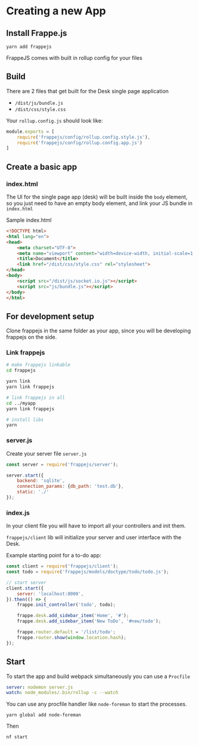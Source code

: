 # Creating a new App

## Install Frappe.js

```
yarn add frappejs
```

FrappeJS comes with built in rollup config for your files

## Build

There are 2 files that get built for the Desk single page application

- `/dist/js/bundle.js`
- `/dist/css/style.css`

Your `rollup.config.js` should look like:

```js
module.exports = [
	require('frappejs/config/rollup.config.style.js'),
	require('frappejs/config/rollup.config.app.js')
]
```

## Create a basic app

### index.html

The UI for the single page app (desk) will be built inside the `body` element, so you just need to have an empty body element, and link your JS bundle in `index.html`

Sample index.html

```html
<!DOCTYPE html>
<html lang="en">
<head>
	<meta charset="UTF-8">
	<meta name="viewport" content="width=device-width, initial-scale=1.0">
	<title>Document</title>
	<link href="/dist/css/style.css" rel="stylesheet">
</head>
<body>
	<script src="/dist/js/socket.io.js"></script>
	<script src="js/bundle.js"></script>
</body>
</html>
```
## For development setup

Clone frappejs in the same folder as your app, since you will be developing frappejs on the side.

### Link frappejs

```sh
# make frappejs linkable
cd frappejs

yarn link
yarn link frappejs

# link frappejs in all
cd ../myapp
yarn link frappejs

# install libs
yarn
```

### server.js

Create your server file `server.js`

```js
const server = require('frappejs/server');

server.start({
    backend: 'sqlite',
    connection_params: {db_path: 'test.db'},
    static: './'
});
```

### index.js

In your client file you will have to import all your controllers and init them.

`frappejs/client` lib will initialize your server and user interface with the Desk.

Example starting point for a to-do app:

```js
const client = require('frappejs/client');
const todo = require('frappejs/models/doctype/todo/todo.js');

// start server
client.start({
    server: 'localhost:8000',
}).then(() => {
    frappe.init_controller('todo', todo);

    frappe.desk.add_sidebar_item('Home', '#');
    frappe.desk.add_sidebar_item('New ToDo', '#new/todo');

    frappe.router.default = '/list/todo';
    frappe.router.show(window.location.hash);
});
```

## Start

To start the app and build webpack simultaneously you can use a `Procfile`

```yml
server: nodemon server.js
watch: node_modules/.bin/rollup -c --watch
```

You can use any procfile handler like `node-foreman` to start the processes.

```
yarn global add node-foreman
```

Then

```
nf start
```
